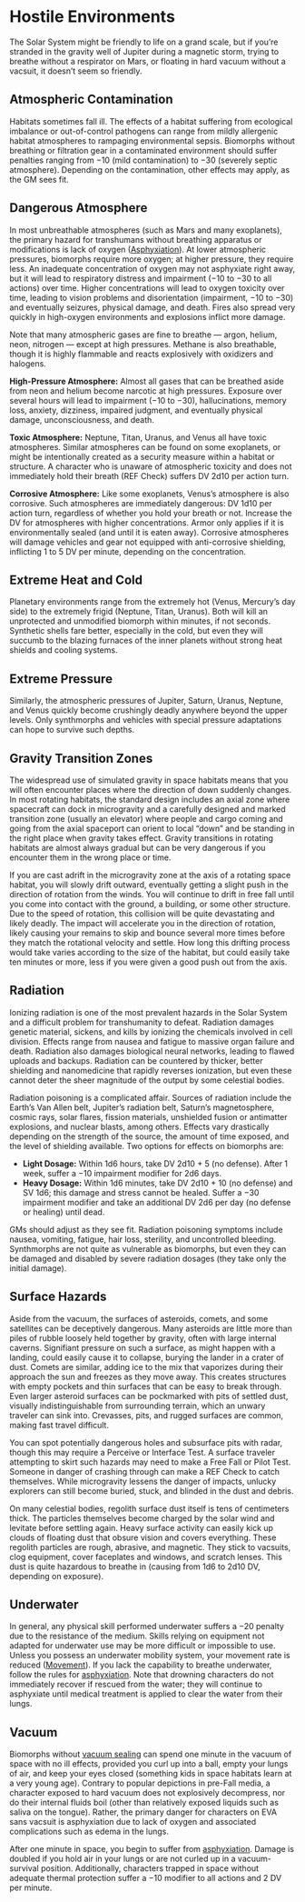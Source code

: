 # Hostile Environments

The Solar System might be friendly to life on a grand scale, but if you’re stranded in the gravity well of Jupiter during a magnetic storm, trying to breathe without a respirator on Mars, or floating in hard vacuum without a vacsuit, it doesn’t seem so friendly.

<!--sort-->

## Atmospheric Contamination

Habitats sometimes fall ill. The effects of a habitat suffering from ecological imbalance or out-of-control pathogens can range from mildly allergenic habitat atmospheres to rampaging environmental sepsis. Biomorphs without breathing or filtration gear in a contaminated environment should suffer penalties ranging from −10 (mild contamination) to −30 (severely septic atmosphere). Depending on the contamination, other effects may apply, as the GM sees fit.

## Dangerous Atmosphere

In most unbreathable atmospheres (such as Mars and many exoplanets), the primary hazard for transhumans without breathing apparatus or modifications is lack of oxygen ([Asphyxiation](28-environmental-factors.md#asphyxiation)). At lower atmospheric pressures, biomorphs require more oxygen; at higher pressure, they require less. An inadequate concentration of oxygen may not asphyxiate right away, but it will lead to respiratory distress and impairment (−10 to −30 to all actions) over time. Higher concentrations will lead to oxygen toxicity over time, leading to vision problems and disorientation (impairment, −10 to −30) and eventually seizures, physical damage, and death. Fires also spread very quickly in high-oxygen environments and explosions inflict more damage.

Note that many atmospheric gases are fine to breathe — argon, helium, neon, nitrogen — except at high pressures. Methane is also breathable, though it is highly flammable and reacts explosively with oxidizers and halogens.

**High-Pressure Atmosphere:** Almost all gases that can be breathed aside from neon and helium become narcotic at high pressures. Exposure over several hours will lead to impairment (−10 to −30), hallucinations, memory loss, anxiety, dizziness, impaired judgment, and eventually physical damage, unconsciousness, and death.

**Toxic Atmosphere:** Neptune, Titan, Uranus, and Venus all have toxic atmospheres. Similar atmospheres can be found on some exoplanets, or might be intentionally created as a security measure within a habitat or structure. A character who is unaware of atmospheric toxicity and does not immediately hold their breath (REF Check) suffers DV 2d10 per action turn.

**Corrosive Atmosphere:** Like some exoplanets, Venus’s atmosphere is also corrosive. Such atmospheres are immediately dangerous: DV 1d10 per action turn, regardless of whether you hold your breath or not. Increase the DV for atmospheres with higher concentrations. Armor only applies if it is environmentally sealed (and until it is eaten away). Corrosive atmospheres will damage vehicles and gear not equipped with anti-corrosive shielding, inflicting 1 to 5&nbsp;DV per minute, depending on the concentration.

## Extreme Heat and Cold

Planetary environments range from the extremely hot (Venus, Mercury’s day side) to the extremely frigid (Neptune, Titan, Uranus). Both will kill an unprotected and unmodified biomorph within minutes, if not seconds. Synthetic shells fare better, especially in the cold, but even they will succumb to the blazing furnaces of the inner planets without strong heat shields and cooling systems.

## Extreme Pressure

Similarly, the atmospheric pressures of Jupiter, Saturn, Uranus, Neptune, and Venus quickly become crushingly deadly anywhere beyond the upper levels. Only synthmorphs and vehicles with special pressure adaptations can hope to survive such depths.

## Gravity Transition Zones

The widespread use of simulated gravity in space habitats means that you will often encounter places where the direction of down suddenly changes. In most rotating habitats, the standard design includes an axial zone where spacecraft can dock in microgravity and a carefully designed and marked transition zone (usually an elevator) where people and cargo coming and going from the axial spaceport can orient to local “down” and be standing in the right place when gravity takes effect. Gravity transitions in rotating habitats are almost always gradual but can be very dangerous if you encounter them in the wrong place or time.

If you are cast adrift in the microgravity zone at the axis of a rotating space habitat, you will slowly drift outward, eventually getting a slight push in the direction of rotation from the winds. You will continue to drift in free fall until you come into contact with the ground, a building, or some other structure. Due to the speed of rotation, this collision will be quite devastating and likely deadly. The impact will accelerate you in the direction of rotation, likely causing your remains to skip and bounce several more times before they match the rotational velocity and settle. How long this drifting process would take varies according to the size of the habitat, but could easily take ten minutes or more, less if you were given a good push out from the axis.

## Radiation

Ionizing radiation is one of the most prevalent hazards in the Solar System and a difficult problem for transhumanity to defeat. Radiation damages genetic material, sickens, and kills by ionizing the chemicals involved in cell division. Effects range from nausea and fatigue to massive organ failure and death. Radiation also damages biological neural networks, leading to flawed uploads and backups. Radiation can be countered by thicker, better shielding and nanomedicine that rapidly reverses ionization, but even these cannot deter the sheer magnitude of the output by some celestial bodies.

Radiation poisoning is a complicated affair. Sources of radiation include the Earth’s Van Allen belt, Jupiter’s radiation belt, Saturn’s magnetosphere, cosmic rays, solar flares, fission materials, unshielded fusion or antimatter explosions, and nuclear blasts, among others. Effects vary drastically depending on the strength of the source, the amount of time exposed, and the level of shielding available. Two options for effects on biomorphs are:

- **Light Dosage:** Within 1d6 hours, take DV 2d10 + 5 (no defense). After 1 week, suffer a −10 impairment modifier for 2d6 days.
- **Heavy Dosage:** Within 1d6 minutes, take DV 2d10 + 10 (no defense) and SV 1d6; this damage and stress cannot be healed. Suffer a −30 impairment modifier and take an additional DV 2d6 per day (no defense or healing) until dead.

GMs should adjust as they see fit. Radiation poisoning symptoms include nausea, vomiting, fatigue, hair loss, sterility, and uncontrolled bleeding. Synthmorphs are not quite as vulnerable as biomorphs, but even they can be damaged and disabled by severe radiation dosages (they take only the initial damage).

## Surface Hazards

Aside from the vacuum, the surfaces of asteroids, comets, and some satellites can be deceptively dangerous. Many asteroids are little more than piles of rubble loosely held together by gravity, often with large internal caverns. Signifiant pressure on such a surface, as might happen with a landing, could easily cause it to collapse, burying the lander in a crater of dust. Comets are similar, adding ice to the mix that vaporizes during their approach the sun and freezes as they move away. This creates structures with empty pockets and thin surfaces that can be easy to break through. Even larger asteroid surfaces can be pockmarked with pits of settled dust, visually indistinguishable from surrounding terrain, which an unwary traveler can sink into. Crevasses, pits, and rugged surfaces are common, making fast travel difficult.

You can spot potentially dangerous holes and subsurface pits with radar, though this may require a Perceive or Interface Test. A surface traveler attempting to skirt such hazards may need to make a Free Fall or Pilot Test. Someone in danger of crashing through can make a REF Check to catch themselves. While microgravity lessens the danger of impacts, unlucky explorers can still become buried, stuck, and blinded in the dust and debris.

On many celestial bodies, regolith surface dust itself is tens of centimeters thick. The particles themselves become charged by the solar wind and levitate before settling again. Heavy surface activity can easily kick up clouds of floating dust that obsure vision and covers everything. These regolith particles are rough, abrasive, and magnetic. They stick to vacsuits, clog equipment, cover faceplates and windows, and scratch lenses. This dust is quite hazardous to breathe in (causing from 1d6 to 2d10&nbsp;DV, depending on exposure).

## Underwater

In general, any physical skill performed underwater suffers a −20 penalty due to the resistance of the medium. Skills relying on equipment not adapted for underwater use may be more difficult or impossible to use. Unless you possess an underwater mobility system, your movement rate is reduced ([Movement](24-movement.md)). If you lack the capability to breathe underwater, follow the rules for [asphyxiation](28-environmental-factors.md#asphyxiation). Note that drowning characters do not immediately recover if rescued from the water; they will continue to asphyxiate until medical treatment is applied to clear the water from their lungs.

## Vacuum

Biomorphs without [vacuum sealing](../16/11-physical-augmentations.md) can spend one minute in the vacuum of space with no ill effects, provided you curl up into a ball, empty your lungs of air, and keep your eyes closed (something kids in space habitats learn at a very young age). Contrary to popular depictions in pre-Fall media, a character exposed to hard vacuum does not explosively decompress, nor do their internal fluids boil (other than relatively exposed liquids such as saliva on the tongue). Rather, the primary danger for characters on EVA sans vacsuit is asphyxiation due to lack of oxygen and associated complications such as edema in the lungs.

After one minute in space, you begin to suffer from [asphyxiation](28-environmental-factors.md#asphyxiation). Damage is doubled if you hold air in your lungs or are not curled up in a vacuum-survival position. Additionally, characters trapped in space without adequate thermal protection suffer a −10 modifier to all actions and 2&nbsp;DV per minute.

<!--sort-end-->
